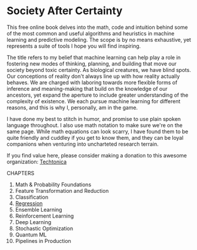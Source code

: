 # Society After Certainty

This free online book delves into the math, code and intuition behind some of the most common and useful algorithms and heuristics in machine learning and predictive modeling. The scope is by no means exhaustive, yet represents a suite of tools I hope you will find inspiring. 

The title refers to my belief that machine learning can help play a role in fostering new modes of thinking, planning, and building that move our society beyond toxic certainty. As biological creatures, we have blind spots. Our conceptions of reality don't always line up with how reality actually behaves. We are charged with laboring towards more flexible forms of inference and meaning-making that build on the knowledge of our ancestors, yet expand the aperture to include greater understanding of the complexity of existence. We each pursue machine learning for different reasons, and this is why I, personally, am in the game. 

I have done my best to stitch in humor, and promise to use plain spoken language throughout. I also use math notation to make sure we're on the same page. While math equations can look scarry, I have found them to be quite friendly and cuddley if you get to know them, and they can be loyal companions when venturing into uncharteted research terrain. 

If you find value here, please consider making a donation to this awesome organization: [Techtonica](https://techtonica.org/) 

CHAPTERS
1. Math & Probability Foundations
2. Feature Transformation and Reduction 
3. Classification
4. [Regression](https://github.com/SioKCronin/society_after_certainty/blob/master/04.Regression/04.Regression.ipynb) 
5. Ensemble Learning 
6. Reinforcement Learning 
7. Deep Learning 
8. Stochastic Optimization 
9. Quantum ML
10. Pipelines in Production
